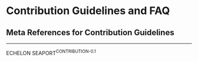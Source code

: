 # Contribution Guidelines and FAQ

## Meta References for Contribution Guidelines

[Setting guidelines for repository contributors]: https://help.github.com/articles/setting-guidelines-for-repository-contributors/

[Creating an Issue Template]: https://help.github.com/articles/creating-an-issue-template-for-your-repository/

[Creating a Pull Request Template]: https://help.github.com/articles/creating-a-pull-request-template-for-your-repository/

_____________________________________________
ECHELON SEAPORT<sup>CONTRIBUTION-0.1</sup>

